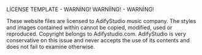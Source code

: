 LİCENSE TEMPLATE - WARNİNG! WARNİİNG! - WARNİNG!

These website files are licensed to AdifyStudio music company.
The styles and images contained within cannot be copied, modified, used or reproduced.
Copyright belongs to Adifystudio.com.
AdifyStudio is very conservative on this issue and never accepts the use of its contents and does not fail to examine otherwise.
